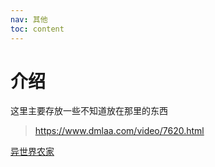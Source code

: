 ```yaml
---
nav: 其他
toc: content
---
```


# 介绍
这里主要存放一些不知道放在那里的东西

> https://www.dmlaa.com/video/7620.html

[异世界农家](https://www.dmlaa.com/video/7620.html)